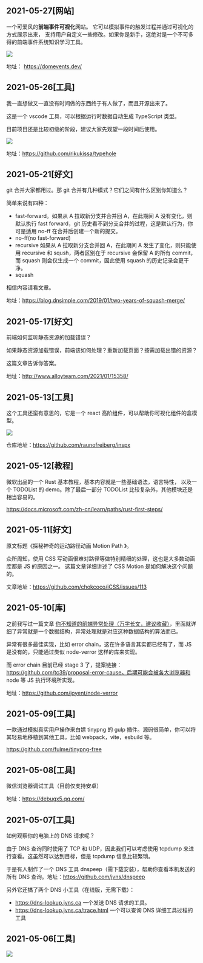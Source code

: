 ## 2021-05-27[网站]

一个可爱风的**前端事件可视化**网站。 它可以模拟事件的触发过程并通过可视化的方式展示出来， 支持用户自定义一些修改。如果你是新手，这绝对是一个不可多得的前端事件系统知识学习工具。

![](https://tva1.sinaimg.cn/large/008i3skNly1gqvoixh3fzj31370gkjv2.jpg)

地址： https://domevents.dev/

## 2021-05-26[工具]

我一直想做又一直没有时间做的东西终于有人做了，而且开源出来了。

这是一个 vscode 工具，可以根据运行时数据自动生成 TypeScript 类型。

目前项目还是比较初级的阶段，建议大家先观望一段时间后使用。

![](https://tva1.sinaimg.cn/large/008i3skNly1gqvocd9chdg311q0tm7wj.gif)

地址：https://github.com/rikukissa/typehole

## 2021-05-21[好文]

git 合并大家都用过。那 git 合并有几种模式？它们之间有什么区别你知道么？

简单来说有四种：

- fast-forward。如果从 A 拉取新分支并合并回 A，在此期间 A 没有变化，则默认执行 fast forward，git 历史看不到分支合并的过程，这是默认行为，你可是适用 no-ff 在合并后创建一个新的提交。
- no-ff(no fast-forward)
- recursive 如果从 A 拉取新分支合并回 A，在此期间 A 发生了变化，则只能使用 recursive 和 sqush，两者区别在于 recursive 会保留 A 的所有 commit，而 squash 则会仅生成一个 commit，因此使用 squash 的历史记录会更干净。
- squash

相信内容请看文章。

地址：https://blog.dnsimple.com/2019/01/two-years-of-squash-merge/

## 2021-05-17[好文]

前端如何监听静态资源的加载错误？

如果静态资源加载错误，前端该如何处理？重新加载页面？按需加载出错的资源？

这篇文章告诉你答案。

地址：http://www.alloyteam.com/2021/01/15358/

## 2021-05-13[工具]

这个工具还蛮有意思的，它是一个 react 高阶组件，可以帮助你可视化组件的盒模型。

![](https://tva1.sinaimg.cn/large/008i3skNly1gqdazbpqwvj30xc0hi76d.jpg)

仓库地址：https://github.com/raunofreiberg/inspx

## 2021-05-12[教程]

微软出品的一个 Rust 基本教程，基本内容就是一些基础语法，语言特性， 以及一个 TODOList 的 demo。除了最后一部分 TODOList 比较复杂外，其他模块还是相当容易的。

https://docs.microsoft.com/zh-cn/learn/paths/rust-first-steps/

## 2021-05-11[好文]

原文标题《探秘神奇的运动路径动画 Motion Path 》。

众所周知，使用 CSS 写动画很难对路径等做特别精细的处理，这也是大多数动画库都是 JS 的原因之一。 这篇文章详细讲述了 CSS Motion 是如何解决这个问题的。

文章地址：https://github.com/chokcoco/iCSS/issues/113

## 2021-05-10[库]

之前我写过一篇文章 [你不知道的前端异常处理（万字长文，建议收藏）](https://lucifer.ren/blog/2020/10/02/error-catch/)，里面就详细了异常就是一个数据结构，异常处理就是对应这种数据结构的算法而已。

异常有很多最佳实现，比如 error chain，这在许多语言其实都已经有了，而 JS 是没有的，只能通过类似 node-verror 这样的库来实现。

而 error chain 目前已经 stage 3 了，提案链接：https://github.com/tc39/proposal-error-cause。后期可能会被各大浏览器和 node 等 JS 执行环境所实现。

地址：https://github.com/joyent/node-verror

## 2021-05-09[工具]

一款通过模拟真实用户操作来白嫖 tinypng 的 gulp 插件。源码很简单，你可以将其轻易地移植到其他工具，比如 webpack，vite，esbuild 等。

https://github.com/fulme/tinypng-free

## 2021-05-08[工具]

微信浏览器调试工具（目前仅支持安卓）

地址：https://debugx5.qq.com/

## 2021-05-07[工具]

如何观察你的电脑上的 DNS 请求呢？

由于 DNS 查询同时使用了 TCP 和 UDP，因此我们可以考虑使用 tcpdump 来进行查看。这虽然可以达到目标，但是 tcpdump 信息比较繁琐。

于是有人制作了一个 DNS 工具 dnspeep（需下载安装），帮助你查看本机发送的所有 DNS 查询。地址：https://github.com/jvns/dnspeep

另外它还搞了两个 DNS 小工具（在线版，无需下载）：

- https://dns-lookup.jvns.ca 一个发送 DNS 请求的工具。
- https://dns-lookup.jvns.ca/trace.html 一个可以查询 DNS 详细工具过程的工具

## 2021-05-06[工具]

![](https://tva1.sinaimg.cn/large/008i3skNly1gptj6rdktlj30go0esq3y.jpg)
